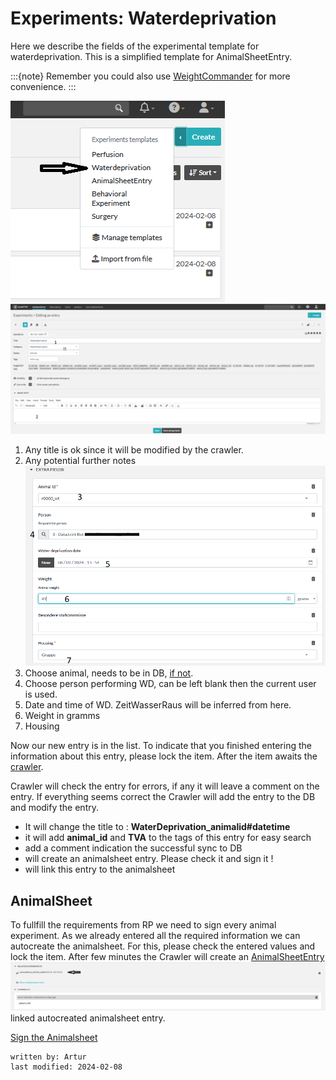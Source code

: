 # Experiments: Waterdeprivation
Here we describe the fields of the experimental template for waterdeprivation.
This is a simplified template for AnimalSheetEntry. 


:::{note}
Remember you could also use [WeightCommander](../gui_documentation/WeightCommander.md) for more convenience.
:::

![add_watdep_1.PNG](../images/add_watdep_1.PNG)
![add_watdep_2.PNG](../images/add_watdep_2.PNG)
1. Any title is ok since it will be modified by the crawler. 
2. Any potential further notes
![add_watdep_3.PNG](../images/add_watdep_3.PNG)
3. Choose animal, needs to be in DB, [if not](../combinatory_howto/animalcreation.md).
4. Choose person performing WD, can be left blank then the current user is used.
5. Date and time of WD. ZeitWasserRaus will be inferred from here.
6. Weight in gramms
7. Housing

Now our new entry is in the list. To indicate that you finished entering the information about this entry, please lock
the item. After the item awaits the [crawler](crawler.md).

Crawler will check the entry for errors, if any it will leave a comment on the entry.
If everything seems correct the Crawler will add the entry to the DB and modify the entry.
- It will change the title to : **WaterDeprivation_animalid#datetime**
- it will add **animal_id** and **TVA** to the tags of this entry for easy search
- add a comment indication the successful sync to DB
- will create an animalsheet entry. Please check it and sign it !
- will link this entry to the animalsheet

## AnimalSheet
To fullfill the requirements from RP we need to sign every animal experiment.
As we already entered all the required information we can autocreate the animalsheet.
For this, please check the entered values and lock the item. After few minutes the Crawler
will create an [AnimalSheetEntry](experiment_animalsheet.md)
![add_surgery_5.PNG](../images/add_surgery_5.PNG)
linked autocreated animalsheet entry.

[Sign the Animalsheet](experiment_animalsheet.md#sign-entry)
~~~~
written by: Artur
last modified: 2024-02-08
~~~~